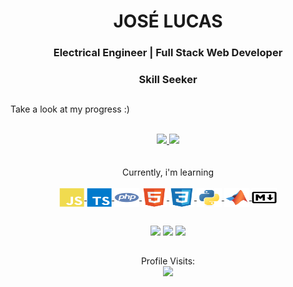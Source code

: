 
<div align="center">
  <h1>
    JOSÉ LUCAS
  </h1>
  <h3>
    Electrical Engineer | Full Stack Web Developer
  </h3>
  <h3>
    Skill Seeker
  </h3>
</div>

##

Take a look at my progress :)

<br>

<div align="center">
  <a href="https://github.com/devjoselucas">
  <img height="180em" src="https://github-readme-stats.vercel.app/api/top-langs/?username=devjoselucas&layout=compact&langs_count=7&theme=dark"/>
  <img height="180em" src="https://github-readme-stats.vercel.app/api?username=devjoselucas&show_icons=true&theme=dark&include_all_commits=true&count_private=true"/>
	</a>
</div>

<br>
<br>

<div align="center">
	 Currently, i'm learning
</div>
	
<div style="display: inline_block" align="center"><br>
<a href="https://github.com/devjoselucas">
  <img align="center" alt="Js" height="30" width="40" src="https://raw.githubusercontent.com/devicons/devicon/master/icons/javascript/javascript-plain.svg">
  <img align="center" alt="Ts" height="30" width="40" src="https://raw.githubusercontent.com/devicons/devicon/master/icons/typescript/typescript-plain.svg">
  <img align="center" alt="php" height="30" width="40" src="https://raw.githubusercontent.com/devicons/devicon/master/icons/php/php-plain.svg">
  <img align="center" alt="HTML" height="30" width="40" src="https://raw.githubusercontent.com/devicons/devicon/master/icons/html5/html5-original.svg">
  <img align="center" alt="CSS" height="30" width="40" src="https://raw.githubusercontent.com/devicons/devicon/master/icons/css3/css3-original.svg">
  <img align="center" alt="Python" height="30" width="40" src="https://raw.githubusercontent.com/devicons/devicon/master/icons/python/python-original.svg">
  <img align="center" alt="Matlab" height="30" width="40" src="https://raw.githubusercontent.com/devicons/devicon/master/icons/matlab/matlab-original.svg">
  <img align="center" alt="Markdown" height="30" width="40" src="https://raw.githubusercontent.com/devicons/devicon/master/icons/markdown/markdown-original.svg">
</a>
</div>
  
##

<div align="center"> 
  <a href="https://www.linkedin.com/in/jose-holanda/" target="_blank"><img src="https://img.shields.io/badge/-LinkedIn-%230077B5?style=for-the-badge&logo=linkedin&logoColor=white" target="_blank"></a> 
	<a href="https://www.instagram.com/1zelucas/" target="_blank"><img src="https://img.shields.io/badge/-Instagram-%23E4405F?style=for-the-badge&logo=instagram&logoColor=white" target="_blank"></a>
  <a href = "mailto:jose.holanda@ee.ufcg.edu.br"><img src="https://img.shields.io/badge/-Gmail-%23333?style=for-the-badge&logo=gmail&logoColor=white" target="_blank"></a>
</div>

##

<p align="center">
  Profile Visits:
  <br>
  <img src="https://profile-counter.glitch.me/devjoselucas/count.svg">
</p>
